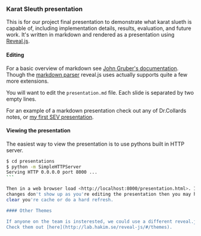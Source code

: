 ### Karat Sleuth presentation

This is for our project final presentation to demonstrate what karat slueth is
capable of, including implementation details, results, evaluation, and future
work. It's written in markdown and rendered as a presentation using
[Reveal.js](https://github.com/hakimel/reveal.js).

#### Editing

For a basic overview of markdown see [John Gruber's
documentation](http://daringfireball.net/projects/markdown/). Though the
[markdown parser](https://github.com/chjj/marked) reveal.js uses actually
supports quite a few more extensions.

You will want to edit the `presentation.md` file. Each slide is separated by
two empty lines. 

For an example of a markdown presentation check out any of Dr.Collards notes,
or [my first SEV
presentation](https://github.com/EvanPurkhiser/Presentations/blob/gh-pages/presentations/04-09-13-SEV-software-aging.md).

#### Viewing the presentation

The easiest way to view the presentation is to use pythons built in HTTP
server.

````sh
$ cd presentations
$ python -m SimpleHTTPServer
Serving HTTP 0.0.0.0 port 8000 ...
```

Then in a web browser load <http://localhost:8000/presentation.html>. If your
changes don't show up as you're editing the presentation then you may have to
clear you're cache or do a hard refresh.

#### Other Themes

If anyone on the team is insterested, we could use a different reveal.js theme.
Check them out [here](http://lab.hakim.se/reveal-js/#/themes).
